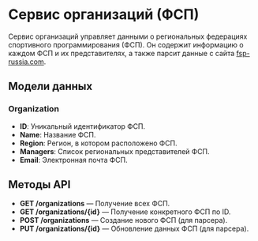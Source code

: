 # Сервис организаций (ФСП)

Сервис организаций управляет данными о региональных федерациях спортивного программирования (ФСП). Он содержит информацию о каждом ФСП и их представителях, а также парсит данные с сайта [fsp-russia.com](https://fsp-russia.com/region/regions/).

## Модели данных

### Organization

- **ID**: Уникальный идентификатор ФСП.
- **Name**: Название ФСП.
- **Region**: Регион, в котором расположено ФСП.
- **Managers**: Список региональных представителей ФСП.
- **Email**: Электронная почта ФСП.

## Методы API

- **GET /organizations** — Получение всех ФСП.
- **GET /organizations/{id}** — Получение конкретного ФСП по ID.
- **POST /organizations** — Создание нового ФСП (для парсера).
- **PUT /organizations/{id}** — Обновление данных ФСП (для парсера).
